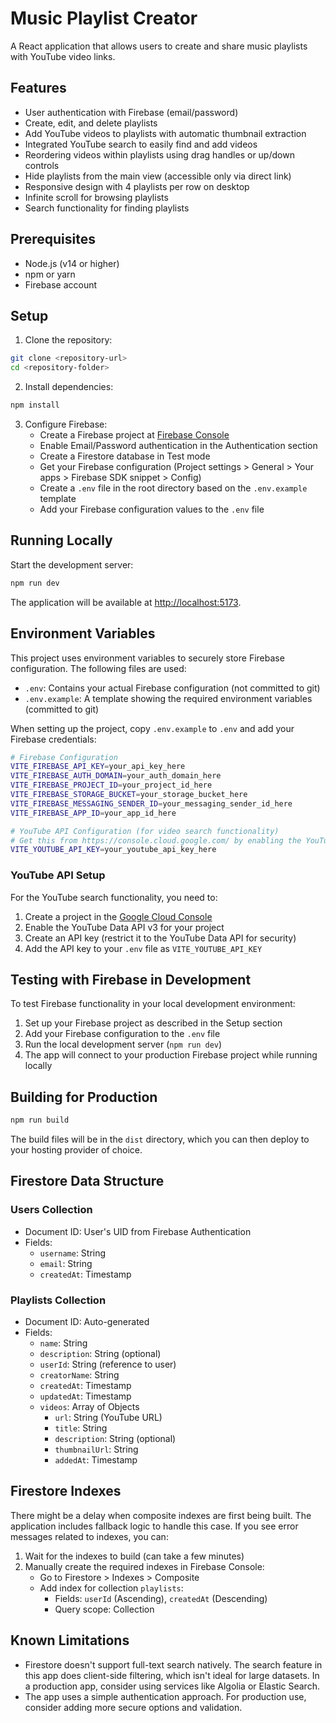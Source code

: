 # Music Playlist Creator

A React application that allows users to create and share music playlists with YouTube video links.

## Features

- User authentication with Firebase (email/password)
- Create, edit, and delete playlists
- Add YouTube videos to playlists with automatic thumbnail extraction
- Integrated YouTube search to easily find and add videos
- Reordering videos within playlists using drag handles or up/down controls
- Hide playlists from the main view (accessible only via direct link)
- Responsive design with 4 playlists per row on desktop
- Infinite scroll for browsing playlists
- Search functionality for finding playlists

## Prerequisites

- Node.js (v14 or higher)
- npm or yarn
- Firebase account

## Setup

1. Clone the repository:
```bash
git clone <repository-url>
cd <repository-folder>
```

2. Install dependencies:
```bash
npm install
```

3. Configure Firebase:
   - Create a Firebase project at [Firebase Console](https://console.firebase.google.com/)
   - Enable Email/Password authentication in the Authentication section
   - Create a Firestore database in Test mode
   - Get your Firebase configuration (Project settings > General > Your apps > Firebase SDK snippet > Config)
   - Create a `.env` file in the root directory based on the `.env.example` template
   - Add your Firebase configuration values to the `.env` file

## Running Locally

Start the development server:
```bash
npm run dev
```

The application will be available at [http://localhost:5173](http://localhost:5173).

## Environment Variables

This project uses environment variables to securely store Firebase configuration. The following files are used:

- `.env`: Contains your actual Firebase configuration (not committed to git)
- `.env.example`: A template showing the required environment variables (committed to git)

When setting up the project, copy `.env.example` to `.env` and add your Firebase credentials:

```bash
# Firebase Configuration
VITE_FIREBASE_API_KEY=your_api_key_here
VITE_FIREBASE_AUTH_DOMAIN=your_auth_domain_here
VITE_FIREBASE_PROJECT_ID=your_project_id_here
VITE_FIREBASE_STORAGE_BUCKET=your_storage_bucket_here
VITE_FIREBASE_MESSAGING_SENDER_ID=your_messaging_sender_id_here
VITE_FIREBASE_APP_ID=your_app_id_here

# YouTube API Configuration (for video search functionality)
# Get this from https://console.cloud.google.com/ by enabling the YouTube Data API v3
VITE_YOUTUBE_API_KEY=your_youtube_api_key_here
```

### YouTube API Setup

For the YouTube search functionality, you need to:

1. Create a project in the [Google Cloud Console](https://console.cloud.google.com/)
2. Enable the YouTube Data API v3 for your project
3. Create an API key (restrict it to the YouTube Data API for security)
4. Add the API key to your `.env` file as `VITE_YOUTUBE_API_KEY`

## Testing with Firebase in Development

To test Firebase functionality in your local development environment:

1. Set up your Firebase project as described in the Setup section
2. Add your Firebase configuration to the `.env` file
3. Run the local development server (`npm run dev`)
4. The app will connect to your production Firebase project while running locally

## Building for Production

```bash
npm run build
```

The build files will be in the `dist` directory, which you can then deploy to your hosting provider of choice.

## Firestore Data Structure

### Users Collection
- Document ID: User's UID from Firebase Authentication
- Fields:
  - `username`: String
  - `email`: String
  - `createdAt`: Timestamp

### Playlists Collection
- Document ID: Auto-generated
- Fields:
  - `name`: String
  - `description`: String (optional)
  - `userId`: String (reference to user)
  - `creatorName`: String
  - `createdAt`: Timestamp
  - `updatedAt`: Timestamp
  - `videos`: Array of Objects
    - `url`: String (YouTube URL)
    - `title`: String
    - `description`: String (optional)
    - `thumbnailUrl`: String
    - `addedAt`: Timestamp

## Firestore Indexes

There might be a delay when composite indexes are first being built. The application includes fallback logic to handle this case. If you see error messages related to indexes, you can:

1. Wait for the indexes to build (can take a few minutes)
2. Manually create the required indexes in Firebase Console:
   - Go to Firestore > Indexes > Composite
   - Add index for collection `playlists`:
     - Fields: `userId` (Ascending), `createdAt` (Descending)
     - Query scope: Collection

## Known Limitations

- Firestore doesn't support full-text search natively. The search feature in this app does client-side filtering, which isn't ideal for large datasets. In a production app, consider using services like Algolia or Elastic Search.
- The app uses a simple authentication approach. For production use, consider adding more secure options and validation.
